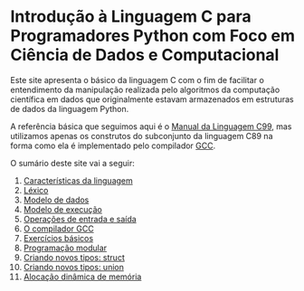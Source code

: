 # Introdução à Linguagem C para Programadores Python com Foco em Ciência de Dados e Computacional

Este site apresenta o básico da linguagem C com o fim de facilitar o entendimento da manipulação realizada pelo algoritmos da computação científica em dados que originalmente estavam armazenados em estruturas de dados da linguagem Python.

A referência básica que seguimos aqui é o [Manual da Linguagem C99](https://www.open-std.org/jtc1/sc22/wg14/www/docs/n1256.pdf), mas utilizamos apenas os construtos do subconjunto da linguagem C89 na forma como ela é implementado pelo compilador [GCC](https://gcc.gnu.org/onlinedocs/gcc-14.2.0/gcc/Standards.html#C-Language).

O sumário deste site vai a seguir:

1. [Características da linguagem](caracteristicasLInguagemC.md)
2. [Léxico](lexico.md)
3. [Modelo de dados](modeloDados.md)
4. [Modelo de execução](modeloExecucao.md)
5. [Operações de entrada e saída](io.md)
6. [O compilador GCC](compiladorGCC.md)
7. [Exercícios básicos](exercicios1.md)
8. [Programação modular](progModular)
9. [Criando novos tipos: struct](struct.md)
10. [Criando novos tipos: union](union.md)
11. [Alocação dinâmica de memória](ponteiros.md)
